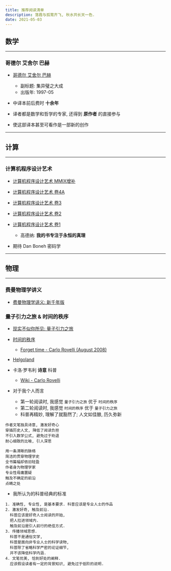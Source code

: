 ```yaml
---
title: 推荐阅读清单
description: 落霞与孤鹜齐飞, 秋水共长天一色.
date: 2021-05-03
---
```


## 数学

------------------


### 哥德尔 艾舍尔 巴赫

* [哥德尔 艾舍尔 巴赫](https://book.douban.com/subject/1291204/)
  - 副标题: 集异璧之大成
  - 出版年: 1997-05

* 中译本前后费时 **十余年**
* 译者都是数学和哲学的专家, 还得到 **原作者** 的直接参与
* 使这部译本甚至可看作是一部新的创作

------------------

## 计算

------------------

### 计算机程序设计艺术

* [计算机程序设计艺术 MMIX增补](https://book.douban.com/subject/35170836/)
* [计算机程序设计艺术 卷4A](https://book.douban.com/subject/34452973/)
* [计算机程序设计艺术 卷3](https://book.douban.com/subject/26953756/)
* [计算机程序设计艺术 卷2](https://book.douban.com/subject/26850558/)
* [计算机程序设计艺术 卷1](https://book.douban.com/subject/26681685/)
  - 高德纳: **我的书专注于永恒的真理**

* 期待 Dan Boneh 密码学

------------------

## 物理

------------------

### 费曼物理学讲义

* [费曼物理学讲义: 新千年版](https://book.douban.com/subject/26662048/)

### 量子引力之旅 & 时间的秩序

* [现实不似你所见: 量子引力之旅](https://book.douban.com/subject/27156306/)
* [时间的秩序](https://book.douban.com/subject/33424487/)
  - [Forget time - Carlo Rovelli (August 2008)](https://arxiv.org/pdf/0903.3832.pdf)
* [Helgoland](https://book.douban.com/subject/35265189/)

* 卡洛·罗韦利 **诗意** 科普
  - [Wiki - Carlo Rovelli](https://en.wikipedia.org/wiki/Carlo_Rovelli)

* 对于我个人而言
  - 第一轮阅读时, 我感觉 `量子引力之旅` 优于 `时间的秩序`
  - 第二轮阅读时, 我感觉 `时间的秩序` 优于 `量子引力之旅`
  - 科普再精妙, 理解了就豁然了; 人文如佳酿, 历久弥新

```
作者文笔独具诗意, 激发好奇心
穿插历史人文, 降低了阅读负担
不引入数学公式, 避免过于劝退
耐心细致的比喻, 引人深思

用一条清晰的脉络
简洁的贯穿物理学史
全书篇幅却依旧轻盈
作者身为物理学家
专业性毋庸置疑
触及不确定的前沿
点睛之处
```

* 我所认为的科普经典的标准

```
1. 准确性, 专业性, 是基本要求. 科普应该是专业人士的作品
2. 激发好奇, 触及前沿.
  科普应该是好奇人士阅读的开始,
  把人拉进领域内.
  触及前沿是引人前行的绝佳方式.
3. 传播领域思想.
  科普不是通俗文学,
  科普是面向非专业人士的科学读物,
  科普除了省略科学严密的论证细节,
  并不该降低科学内涵.
4. 文笔优美, 恰到好处的阐释.
  应该假设读者有一定的背景知识, 避免过于低阶的说明.
```
